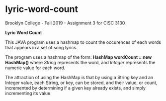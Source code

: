 # lyric-word-count
Brooklyn College - Fall 2019 - Assignment 3 for CISC 3130

<p1><strong>Lyric Word Count</strong></p>

<p>This JAVA program uses a hashmap to count the occurences of each words that appears in a set of song lyrics.</p>

<p>The program uses a hashmap of the form: <b>HashMap<String, Integer> wordCount = new HashMap<String, Integer>()</b> where <i>String</i> represents the word, and <i>Integer</i> represents the numeric value for each word.</p>

<p>The attraction of using the HashMap is that by using a String key and an Integer value, each String, or key, can be stored, and their value, or count, incremented by determining if a given key already exists, and simply incrementing its value.</p>
